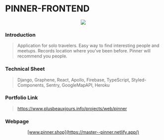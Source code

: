 # PINNER-FRONTEND

<p align="center" >
  <img src="https://www.plusbeauxjours.com/static/media/Pinner_web_video.4f4b2c1f.gif" >
  <br>
</p>

### Introduction

> Application for solo travelers. Easy way to find interesting people and meetups. Records location where you've been before. Pinner will recommend you people.

### Technical Sheet

> Django, Graphene, React, Apollo, Firebase, TypeScript, Styled-Components, Sentry, GoogleMapAPI, Heroku

### Portfolio Link

> https://www.plusbeauxjours.info/projects/web/pinner

### Webpage

> <a href="https://master--pinner.netlify.app/">
  <p align="center" >[www.pinner.shop](https://master--pinner.netlify.app/)</p>
</a>

